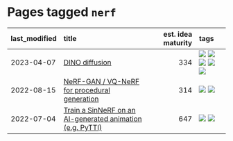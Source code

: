 # Pages tagged `nerf`

|last_modified|title|est. idea maturity|tags
|:---|:---|---:|:---|
|2023-04-07|[DINO diffusion](../DINO-diffusion.md)|334|[![](https://img.shields.io/badge/tag-completed-8fb3d)](../tags/completed.md) [![](https://img.shields.io/badge/tag-experimental-e839f4)](../tags/experimental.md) [![](https://img.shields.io/badge/tag-nerf-71e862)](../tags/nerf.md) [![](https://img.shields.io/badge/tag-tooling-e6ab9)](../tags/tooling.md) [![](https://img.shields.io/badge/tag-wip-7fe3bd)](../tags/wip.md)|
|2022-08-15|[NeRF-GAN / VQ-NeRF for procedural generation](../nerf-gan.md)|314|[![](https://img.shields.io/badge/tag-animation-1dc0d1)](../tags/animation.md) [![](https://img.shields.io/badge/tag-nerf-71e862)](../tags/nerf.md)|
|2022-07-04|[Train a SinNeRF on an AI-generated animation (e.g. PyTTI)](../train_a_SinNeRF_on_a_pytti_animation.md)|647|[![](https://img.shields.io/badge/tag-animation-1dc0d1)](../tags/animation.md) [![](https://img.shields.io/badge/tag-nerf-71e862)](../tags/nerf.md)|